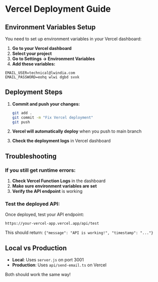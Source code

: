 # Vercel Deployment Guide

## Environment Variables Setup

You need to set up environment variables in your Vercel dashboard:

1. **Go to your Vercel dashboard**
2. **Select your project**
3. **Go to Settings → Environment Variables**
4. **Add these variables:**

```
EMAIL_USER=technical@lwindia.com
EMAIL_PASSWORD=eohq wlwi dgbd svxk
```

## Deployment Steps

1. **Commit and push your changes:**
   ```bash
   git add .
   git commit -m "Fix Vercel deployment"
   git push
   ```

2. **Vercel will automatically deploy** when you push to main branch

3. **Check the deployment logs** in Vercel dashboard

## Troubleshooting

### If you still get runtime errors:

1. **Check Vercel Function Logs** in the dashboard
2. **Make sure environment variables are set**
3. **Verify the API endpoint** is working

### Test the deployed API:

Once deployed, test your API endpoint:
```
https://your-vercel-app.vercel.app/api/test
```

This should return: `{"message": "API is working!", "timestamp": "..."}`

## Local vs Production

- **Local**: Uses `server.js` on port 3001
- **Production**: Uses `api/send-email.ts` on Vercel

Both should work the same way! 